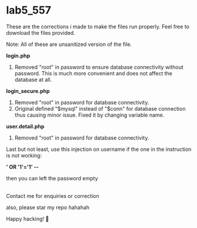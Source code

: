 # lab5_557
These are the corrections i made to make the files run properly.
Feel free to download the files provided.

Note: All of these are unsanitized version of the file. 

**login.php**
1. Removed "root" in password to ensure database connectivity without password. This is much more convenient and does not affect the database at all.

**login_secure.php**
1. Removed "root" in password for database connectivity.
2. Original defined "$mysql" instead of "$conn" for database connection thus causing minor issue. Fixed it by changing variable name.

**user.detail.php**
1. Removed "root" in password for database connectivity.



Last but not least, use this injection on username if the one in the instruction is not working:

**' OR '1'='1' --**

then you can left the password empty<br><br>  

  
Contact me for enquiries or correction

also, please star my repo hahahah

Happy hacking! 🦆
